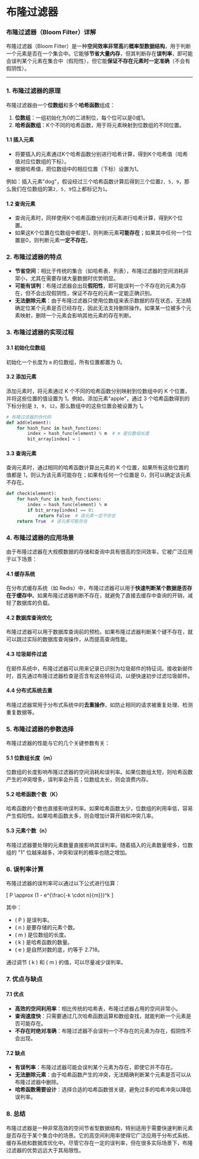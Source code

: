 # 布隆过滤器 

### **布隆过滤器（Bloom Filter）详解**

布隆过滤器（Bloom Filter）是一种**空间效率非常高**的**概率型数据结构**，用于判断一个元素是否在一个集合中。它能够**节省大量内存**，但其判断存在**误判率**，即可能会误判某个元素在集合中（假阳性），但它能**保证不存在元素时一定准确**（不会有假阴性）。

---

### **1. 布隆过滤器的原理**

布隆过滤器由一个**位数组**和多个**哈希函数**组成：

1. **位数组**：一组初始化为0的二进制位，每个位可以是0或1。
2. **哈希函数组**：K个不同的哈希函数，用于将元素映射到位数组的不同位置。

#### **1.1 插入元素**

- 将要插入的元素通过K个哈希函数分别进行哈希计算，得到K个哈希值（哈希值对应位数组的下标）。
- 根据哈希值，把位数组中的相应位置（下标）设置为1。

例如：插入元素"dog"，假设经过三个哈希函数计算后得到三个位置`2, 5, 9`，那么我们在位数组的第`2, 5, 9`位上都标记为`1`。

#### **1.2 查询元素**

- 查询元素时，同样使用K个哈希函数分别对元素进行哈希计算，得到K个位置。
- 如果这K个位置在位数组中都是1，则判断元素**可能存在**；如果其中任何一个位置是0，则判断元素**一定不存在**。

### **2. 布隆过滤器的特点**

- **节省空间**：相比于传统的集合（如哈希表、列表），布隆过滤器的空间消耗非常小，尤其在需要存储大量数据时优势明显。
- **可能有误判**：布隆过滤器会出现**假阳性**，即可能误判一个不存在的元素为存在，但不会出现假阴性，保证不存在的元素一定能正确识别。
- **无法删除元素**：由于布隆过滤器只使用位数组来表示数据的存在状态，无法精确定位某个元素是否已经存在，因此无法支持删除操作。如果某一位被多个元素映射，删除一个元素会影响其他元素的存在判断。

### **3. 布隆过滤器的实现过程**

#### **3.1 初始化位数组**
初始化一个长度为 `m` 的位数组，所有位置都置为 0。

#### **3.2 添加元素**

添加元素时，将元素通过 K 个不同的哈希函数分别映射到位数组中的 K 个位置，并将这些位置的值设置为 1。例如，添加元素"apple"，通过 3 个哈希函数得到的下标分别是 `3, 9, 12`，那么数组中的这些位置会被设置为 1。

```python
# 布隆过滤器的伪代码
def add(element):
    for hash_func in hash_functions:
        index = hash_func(element) % m  # m 是位数组长度
        bit_array[index] = 1
```

#### **3.3 查询元素**

查询元素时，通过相同的哈希函数计算出元素的 K 个位置，如果所有这些位置的值都是 1，则认为该元素可能存在；如果有任何一个位置是 0，则可以确定该元素不存在。

```python
def check(element):
    for hash_func in hash_functions:
        index = hash_func(element) % m
        if bit_array[index] == 0:
            return False  # 该元素一定不存在
    return True  # 该元素可能存在
```

### **4. 布隆过滤器的应用场景**

由于布隆过滤器在大规模数据的存储和查询中具有很高的空间效率，它被广泛应用于以下场景：

#### **4.1 缓存系统**
在分布式缓存系统（如 Redis）中，布隆过滤器可以用于**快速判断某个数据是否存在于缓存中**。如果布隆过滤器判断不存在，就避免了直接去缓存中查询的开销，减轻了数据库的负载。

#### **4.2 数据库查询优化**
布隆过滤器可以用于数据库查询前的预检。如果布隆过滤器判断某个键不存在，就可以跳过实际的数据库查询操作，从而提高查询性能。

#### **4.3 垃圾邮件过滤**
在邮件系统中，布隆过滤器可以用来记录已识别为垃圾邮件的特征词。接收新邮件时，首先通过布隆过滤器检查是否含有这些特征词，以便快速初步过滤垃圾邮件。

#### **4.4 分布式系统去重**
布隆过滤器常用于分布式系统中的**去重操作**，如防止相同的请求被重复处理、检测重复数据等。

### **5. 布隆过滤器的参数选择**

布隆过滤器的性能与它的几个关键参数有关：

#### **5.1 位数组长度（m）**
位数组的长度影响布隆过滤器的空间消耗和误判率。如果位数组太短，则哈希函数产生的冲突增多，误判率会升高；位数组太长，则会浪费内存。

#### **5.2 哈希函数个数（K）**
哈希函数的个数也直接影响误判率。如果哈希函数太少，位数组的利用率低，容易产生假阳性。如果哈希函数太多，则会增加计算开销和冲突几率。

#### **5.3 元素个数（n）**
布隆过滤器要处理的元素数量直接影响其误判率。随着插入的元素数量增多，位数组的 "1" 位越来越多，冲突和误判的概率也随之增加。

### **6. 误判率计算**

布隆过滤器的误判率可以通过以下公式进行估算：

\[
P \approx (1 - e^{\frac{-k \cdot n}{m}})^k
\]

其中：
- \( P \) 是误判率。
- \( n \) 是要存储的元素个数。
- \( m \) 是位数组的长度。
- \( k \) 是哈希函数的数量。
- \( e \) 是自然对数的底，约等于 2.718。

通过调节 \( k \) 和 \( m \) 的值，可以尽量减少误判率。

### **7. 优点与缺点**

#### **7.1 优点**
- **高效的空间利用率**：相比传统的哈希表，布隆过滤器占用的空间非常小。
- **查询速度快**：只需要通过几次哈希函数运算和数组查找，就能判断一个元素是否可能存在。
- **不存在时绝对准确**：布隆过滤器不会误判一个不存在的元素为存在，假阴性不会出现。

#### **7.2 缺点**
- **有误判率**：布隆过滤器可能会误判某个元素为存在，即使它并不存在。
- **无法删除元素**：由于哈希函数产生的冲突，无法精确判断某个元素是否可以从布隆过滤器中删除。
- **哈希函数需要设计**：选择合适的哈希函数很关键，避免过多的哈希冲突以降低误判率。

### **8. 总结**

布隆过滤器是一种非常高效的空间节省型数据结构，特别适用于需要快速判断元素是否存在于某个集合中的场景。它的高空间利用率使得它广泛应用于分布式系统、缓存系统和数据库优化中。尽管它存在一定的误判率，但在很多实际场景下，布隆过滤器的优势远远大于其局限性。